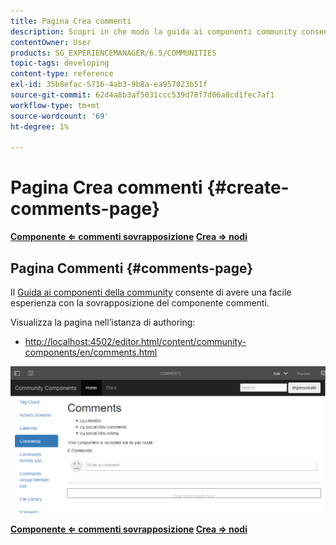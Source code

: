 ```yaml
---
title: Pagina Crea commenti
description: Scopri in che modo la guida ai componenti community consente di avere un’esperienza semplice con la sovrapposizione del componente Commenti.
contentOwner: User
products: SG_EXPERIENCEMANAGER/6.5/COMMUNITIES
topic-tags: developing
content-type: reference
exl-id: 35b8efac-5716-4ab3-9b8a-ea957023b51f
source-git-commit: 62d4a8b3af5031ccc539d78f7d06a8cd1fec7af1
workflow-type: tm+mt
source-wordcount: '69'
ht-degree: 1%

---
```


# Pagina Crea commenti {#create-comments-page}

**[Componente ⇐ commenti sovrapposizione](overlay-comments.md) [Crea ⇒ nodi](overlay-create-nodes.md)**

## Pagina Commenti {#comments-page}

Il [Guida ai componenti della community](components-guide.md) consente di avere una facile esperienza con la sovrapposizione del componente commenti.

Visualizza la pagina nell’istanza di authoring:

* [http://localhost:4502/editor.html/content/community-components/en/comments.html](http://localhost:4502/editor.html/content/community-components/en/comments.html)

![commenti](assets/comments.png)

**[Componente ⇐ commenti sovrapposizione](overlay-comments.md) [Crea ⇒ nodi](overlay-create-nodes.md)**
